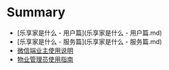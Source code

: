 # Summary

* [乐享家是什么 - 用户篇](乐享家是什么 - 用户篇.md)
* [乐享家是什么 - 服务篇](乐享家是什么 - 服务篇.md)
* [微信端业主使用说明](微信端业主使用说明.md)
* [物业管理员使用指南](物业管理员使用指南.md)




